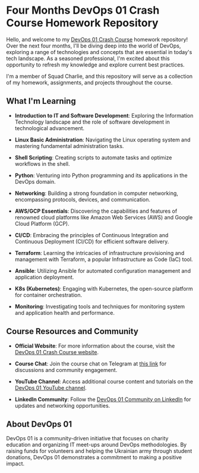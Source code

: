 # Four Months DevOps 01 Crash Course Homework Repository

Hello, and welcome to my [DevOps 01 Crash Course](https://devops01ua.github.io/) homework repository! Over the next four months, I'll be diving deep into the world of DevOps, exploring a range of technologies and concepts that are essential in today's tech landscape. As a seasoned professional, I'm excited about this opportunity to refresh my knowledge and explore current best practices.

I'm a member of Squad Charlie, and this repository will serve as a collection of my homework, assignments, and projects throughout the course.

## What I'm Learning

- **Introduction to IT and Software Development**: Exploring the Information Technology landscape and the role of software development in technological advancement.

- **Linux Basic Administration**: Navigating the Linux operating system and mastering fundamental administration tasks.

- **Shell Scripting**: Creating scripts to automate tasks and optimize workflows in the shell.

- **Python**: Venturing into Python programming and its applications in the DevOps domain.

- **Networking**: Building a strong foundation in computer networking, encompassing protocols, devices, and communication.

- **AWS/GCP Essentials**: Discovering the capabilities and features of renowned cloud platforms like Amazon Web Services (AWS) and Google Cloud Platform (GCP).

- **CI/CD**: Embracing the principles of Continuous Integration and Continuous Deployment (CI/CD) for efficient software delivery.

- **Terraform**: Learning the intricacies of infrastructure provisioning and management with Terraform, a popular Infrastructure as Code (IaC) tool.

- **Ansible**: Utilizing Ansible for automated configuration management and application deployment.

- **K8s (Kubernetes)**: Engaging with Kubernetes, the open-source platform for container orchestration.

- **Monitoring**: Investigating tools and techniques for monitoring system and application health and performance.

## Course Resources and Community

- **Official Website**: For more information about the course, visit the [DevOps 01 Crash Course website](https://devops01ua.github.io/).

- **Course Chat**: Join the course chat on Telegram at [this link](https://t.me/+n8-HOyw9aMxhOWUy) for discussions and community engagement.

- **YouTube Channel**: Access additional course content and tutorials on the [DevOps 01 YouTube channel](https://www.youtube.com/@DevOps01/videos).

- **LinkedIn Community**: Follow the [DevOps 01 Community on LinkedIn](https://www.linkedin.com/company/devops-01/) for updates and networking opportunities.

## About DevOps 01

DevOps 01 is a community-driven initiative that focuses on charity education and organizing IT meet-ups around DevOps methodologies. By raising funds for volunteers and helping the Ukrainian army through student donations, DevOps 01 demonstrates a commitment to making a positive impact.
